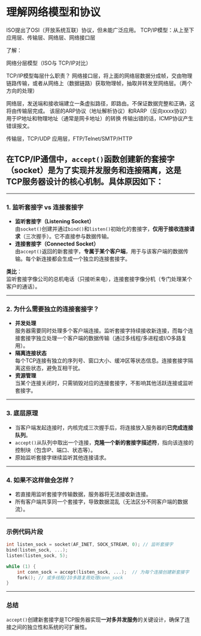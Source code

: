 # 理解网络模型和协议

ISO提出了OSI（开放系统互联）协议，但未能广泛应用。
TCP/IP模型：从上至下 应用层、传输层、网络层、网络接口层

了解：

网络分层模型（ISO与 TCP/IP对比）

TCP/IP模型每层什么职责？
网络接口层，将上面的网络层数据分成帧，交由物理链路传输，或者从网络上（数据链路）获取物理帧，抽取并转发至网络层。（两个方向的处理）

网络层，发送端和接收端建立一条虚拟路径，即路由。不保证数据完整和正确，这将由传输层完成。
该层的ARP协议（地址解析协议）和RARP（反向xxxx协议）用于IP地址和物理地址（通常是网卡地址）的转换
传输出错的话，ICMP协议产生错误报文。

传输层，TCP/UDP
应用层，FTP/Telnet/SMTP/HTTP

## 在TCP/IP通信中，`accept()`函数创建新的套接字（socket）是为了实现**并发服务**和**连接隔离**，这是TCP服务器设计的核心机制。具体原因如下：

---

### 1. **监听套接字 vs 连接套接字**
   - **监听套接字（Listening Socket）**  
     由`socket()`创建并通过`bind()`和`listen()`初始化的套接字，**仅用于接收连接请求**（三次握手）。它不直接参与数据传输。
   - **连接套接字（Connected Socket）**  
     由`accept()`返回的新套接字，**专属于某个客户端**，用于与该客户端的数据传输。每个新连接都会生成一个独立的连接套接字。

   **类比**：  
   监听套接字像公司的总机电话（只接听来电），连接套接字像分机（专门处理某个客户的通话）。

---

### 2. **为什么需要独立的连接套接字？**
   - **并发处理**  
     服务器需要同时处理多个客户端连接。监听套接字持续接收新连接，而每个连接套接字独立处理一个客户端的数据传输（通过多线程/多进程或I/O多路复用）。
   - **隔离连接状态**  
     每个TCP连接有独立的序列号、窗口大小、缓冲区等状态信息。连接套接字隔离这些状态，避免互相干扰。
   - **资源管理**  
     当某个连接关闭时，只需销毁对应的连接套接字，不影响其他活跃连接或监听套接字。

---

### 3. **底层原理**
   - 当客户端发起连接时，内核完成三次握手后，将连接放入服务器的**已完成连接队列**。
   - `accept()`从队列中取出一个连接，**克隆一个新的套接字描述符**，指向该连接的控制块（包含IP、端口、状态等）。
   - 原始监听套接字继续监听其他连接请求。

---

### 4. **如果不这样做会怎样？**
   - 若直接用监听套接字传输数据，服务器将无法接收新连接。
   - 所有客户端共享同一个套接字，导致数据混乱（无法区分不同客户端的数据流）。

---

### 示例代码片段
```c
int listen_sock = socket(AF_INET, SOCK_STREAM, 0); // 监听套接字
bind(listen_sock, ...);
listen(listen_sock, 5);

while (1) {
    int conn_sock = accept(listen_sock, ...);  // 为每个连接创建新套接字
    fork(); // 或多线程/IO多路复用处理conn_sock
}
```

---

### 总结
`accept()`创建新套接字是TCP服务器实现**一对多并发服务**的关键设计，确保了连接之间的独立性和系统的可扩展性。